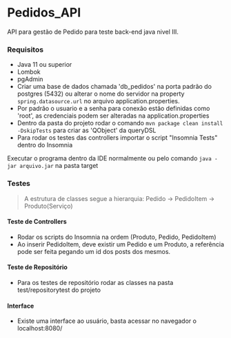 # Pedidos_API

API para gestão de Pedido para teste back-end java nivel III.

### Requisitos

- Java 11 ou superior
- Lombok
- pgAdmin
- Criar uma base de dados chamada 'db_pedidos' na porta padrão do postgres (5432) ou alterar o nome do servidor na property `spring.datasource.url` no arquivo application.properties.
- Por padrão o usuario e a senha para conexão estão definidas como 'root', as credenciais podem ser alteradas na application.properties
- Dentro da pasta do projeto rodar o comando `mvn package clean install -DskipTests` para criar as 'QObject' da queryDSL
- Para rodar os testes das controllers importar o script "Insomnia Tests" dentro do Insomnia

Executar o programa dentro da IDE normalmente ou pelo comando `java -jar arquivo.jar` na pasta target

### Testes
> A estrutura de classes segue a hierarquia: Pedido -> PedidoItem -> Produto(Serviço)

#### Teste de Controllers
- Rodar os scripts do Insomnia na ordem (Produto, Pedido, PedidoItem)
- Ao inserir PedidoItem, deve existir um Pedido e um Produto, a referência pode ser feita pegando um id dos posts dos mesmos.

#### Teste de Repositório
- Para os testes de repositório rodar as classes na pasta test/repositorytest do projeto

#### Interface
- Existe uma interface ao usuário, basta acessar no navegador o localhost:8080/
